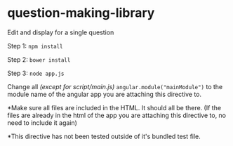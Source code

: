 # question-making-library
Edit and display for a single question

Step 1: ````npm install````

Step 2: ````bower install````

Step 3: ````node app.js````


Change all *(except for script/main.js)* ````angular.module("mainModule")```` to the module name of the angular app you are attaching this directive to.




*Make sure all files are included in the HTML. It should all be there. (If the files are already in the html of the app you are attaching this directive to, no need to include it again)

*This directive has not been tested outside of it's bundled test file.
